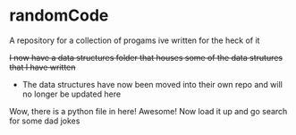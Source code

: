 # randomCode
A repository for a collection of progams ive written for the heck of it

~~I now have a data structures folder that houses some of the data strutures that I have written~~
  - The data structures have now been moved into their own repo and will no longer be updated here
  
  
Wow, there is a python file in here!  Awesome!  Now load it up and go search for some dad jokes
